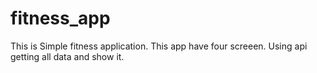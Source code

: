 # fitness_app

This is Simple fitness application. This app have four screeen. Using api getting all data and show it.




